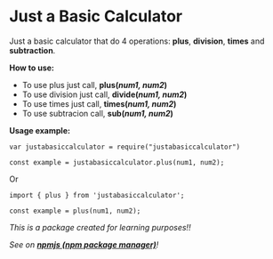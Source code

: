 # Just a Basic Calculator


Just a basic calculator that do 4 operations: **plus**, **division**, **times** and **subtraction**.

**How to use:**
   - To use plus just call, **plus(_num1, num2_)**
   - To use division just call, **divide(_num1, num2_)**
   - To use times just call, **times(_num1, num2_)**
   - To use subtracion call, **sub(_num1, num2_)**
    
**Usage example:**
```
var justabasiccalculator = require("justabasiccalculator")

const example = justabasiccalculator.plus(num1, num2); 
```

Or

```
import { plus } from 'justabasiccalculator';

const example = plus(num1, num2);

```
_This is a package created for learning purposes!!_

_See on <a target="_blank" href="https://www.npmjs.com/package/justabasiccalculator">**npmjs (npm package manager)**</a>!_

